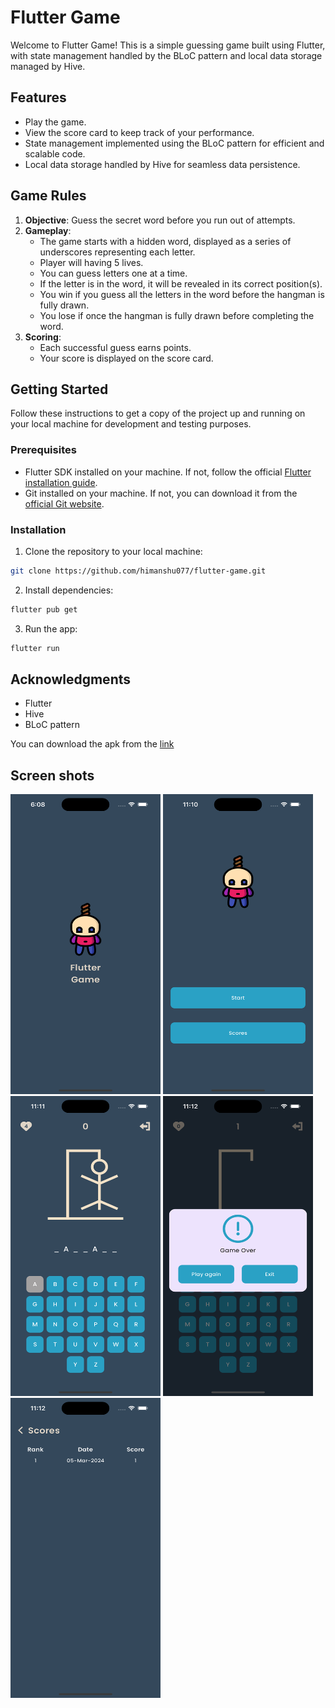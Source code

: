 # Flutter Game

Welcome to Flutter Game! This is a simple guessing game built using Flutter, with state management handled by the BLoC pattern and local data storage managed by Hive.

## Features

- Play the game.
- View the score card to keep track of your performance.
- State management implemented using the BLoC pattern for efficient and scalable code.
- Local data storage handled by Hive for seamless data persistence.

## Game Rules

1. **Objective**: Guess the secret word before you run out of attempts.
2. **Gameplay**:
    - The game starts with a hidden word, displayed as a series of underscores representing each letter.
    - Player will having 5 lives.
    - You can guess letters one at a time.
    - If the letter is in the word, it will be revealed in its correct position(s).
    - You win if you guess all the letters in the word before the hangman is fully drawn.
    - You lose if once the hangman is fully drawn before completing the word.
3. **Scoring**:
    - Each successful guess earns points.
    - Your score is displayed on the score card.

## Getting Started

Follow these instructions to get a copy of the project up and running on your local machine for development and testing purposes.

### Prerequisites

- Flutter SDK installed on your machine. If not, follow the official [Flutter installation guide](https://flutter.dev/docs/get-started/install).
- Git installed on your machine. If not, you can download it from the [official Git website](https://git-scm.com/downloads).

### Installation

1. Clone the repository to your local machine:

```bash
git clone https://github.com/himanshu077/flutter-game.git
```


2. Install dependencies:
```bash
flutter pub get
```

3. Run the app:
```bash
flutter run
```

## Acknowledgments
- Flutter
- Hive
- BLoC pattern

You can download the apk from the [link](https://drive.google.com/file/d/1_a4I3Jtn-18_XgET9ruG49xoxVa0Jldw/view?usp=sharing)


## Screen shots
<img src="screenShots/splash.png" width="240em" height="480em" > <img src="screenShots/welcome.png" width="240em" height="480em" > <img src="screenShots/game.png" width="240em" height="480em"> <img src="screenShots/gameOver.png" width="240em" height="480em"> <img src="screenShots/score.png" width="240em" height="480em">